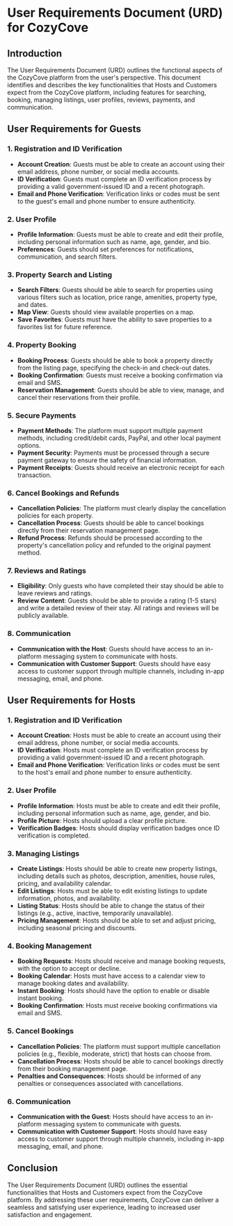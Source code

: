 # User Requirements Document (URD) for CozyCove

## Introduction
The User Requirements Document (URD) outlines the functional aspects of the CozyCove platform from the user's perspective. This document identifies and describes the key functionalities that Hosts and Customers expect from the CozyCove platform, including features for searching, booking, managing listings, user profiles, reviews, payments, and communication.

## User Requirements for Guests

### 1. Registration and ID Verification
- **Account Creation**: Guests must be able to create an account using their email address, phone number, or social media accounts.
- **ID Verification**: Guests must complete an ID verification process by providing a valid government-issued ID and a recent photograph.
- **Email and Phone Verification**: Verification links or codes must be sent to the guest's email and phone number to ensure authenticity.

### 2. User Profile
- **Profile Information**: Guests must be able to create and edit their profile, including personal information such as name, age, gender, and bio.
- **Preferences**: Guests should set preferences for notifications, communication, and search filters.

### 3. Property Search and Listing
- **Search Filters**: Guests should be able to search for properties using various filters such as location, price range, amenities, property type, and dates.
- **Map View**: Guests should view available properties on a map.
- **Save Favorites**: Guests must have the ability to save properties to a favorites list for future reference.

### 4. Property Booking
- **Booking Process**: Guests should be able to book a property directly from the listing page, specifying the check-in and check-out dates.
- **Booking Confirmation**: Guests must receive a booking confirmation via email and SMS.
- **Reservation Management**: Guests should be able to view, manage, and cancel their reservations from their profile.

### 5. Secure Payments
- **Payment Methods**: The platform must support multiple payment methods, including credit/debit cards, PayPal, and other local payment options.
- **Payment Security**: Payments must be processed through a secure payment gateway to ensure the safety of financial information.
- **Payment Receipts**: Guests should receive an electronic receipt for each transaction.

### 6. Cancel Bookings and Refunds
- **Cancellation Policies**: The platform must clearly display the cancellation policies for each property.
- **Cancellation Process**: Guests should be able to cancel bookings directly from their reservation management page.
- **Refund Process**: Refunds should be processed according to the property's cancellation policy and refunded to the original payment method.

### 7. Reviews and Ratings
- **Eligibility**: Only guests who have completed their stay should be able to leave reviews and ratings.
- **Review Content**: Guests should be able to provide a rating (1-5 stars) and write a detailed review of their stay. All ratings and reviews will be publicly available.

### 8. Communication
- **Communication with the Host**: Guests should have access to an in-platform messaging system to communicate with hosts.
- **Communication with Customer Support**: Guests should have easy access to customer support through multiple channels, including in-app messaging, email, and phone.



## User Requirements for Hosts

### 1. Registration and ID Verification
- **Account Creation**: Hosts must be able to create an account using their email address, phone number, or social media accounts.
- **ID Verification**: Hosts must complete an ID verification process by providing a valid government-issued ID and a recent photograph.
- **Email and Phone Verification**: Verification links or codes must be sent to the host's email and phone number to ensure authenticity.

### 2. User Profile
- **Profile Information**: Hosts must be able to create and edit their profile, including personal information such as name, age, gender, and bio.
- **Profile Picture**: Hosts should upload a clear profile picture.
- **Verification Badges**: Hosts should display verification badges once ID verification is completed.

### 3. Managing Listings
- **Create Listings**: Hosts should be able to create new property listings, including details such as photos, description, amenities, house rules, pricing, and availability calendar.
- **Edit Listings**: Hosts must be able to edit existing listings to update information, photos, and availability.
- **Listing Status**: Hosts should be able to change the status of their listings (e.g., active, inactive, temporarily unavailable).
- **Pricing Management**: Hosts should be able to set and adjust pricing, including seasonal pricing and discounts.

### 4. Booking Management
- **Booking Requests**: Hosts should receive and manage booking requests, with the option to accept or decline.
- **Booking Calendar**: Hosts must have access to a calendar view to manage booking dates and availability.
- **Instant Booking**: Hosts should have the option to enable or disable instant booking.
- **Booking Confirmation**: Hosts must receive booking confirmations via email and SMS.

### 5. Cancel Bookings
- **Cancellation Policies**: The platform must support multiple cancellation policies (e.g., flexible, moderate, strict) that hosts can choose from.
- **Cancellation Process**: Hosts should be able to cancel bookings directly from their booking management page.
- **Penalties and Consequences**: Hosts should be informed of any penalties or consequences associated with cancellations.

### 6. Communication
- **Communication with the Guest**: Hosts should have access to an in-platform messaging system to communicate with guests.
- **Communication with Customer Support**: Hosts should have easy access to customer support through multiple channels, including in-app messaging, email, and phone.

## Conclusion
The User Requirements Document (URD) outlines the essential functionalities that Hosts and Customers expect from the CozyCove platform. By addressing these user requirements, CozyCove can deliver a seamless and satisfying user experience, leading to increased user satisfaction and engagement.
